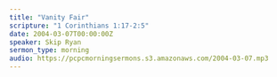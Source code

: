 ```yaml
---
title: "Vanity Fair"
scripture: "1 Corinthians 1:17-2:5"
date: 2004-03-07T00:00:00Z
speaker: Skip Ryan
sermon_type: morning
audio: https://pcpcmorningsermons.s3.amazonaws.com/2004-03-07.mp3 
---
```



